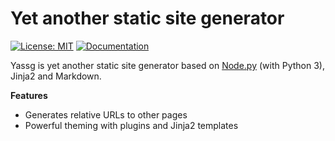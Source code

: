 # Yet another static site generator

[![License: MIT](https://img.shields.io/badge/License-MIT-yellow.svg)](https://opensource.org/licenses/MIT)
[![Documentation](https://img.shields.io/badge/docs-latest-green.svg)](http://niklasrosenstein.github.io/yassg/)

Yassg is yet another static site generator based on [Node.py] \(with Python 3),
Jinja2 and Markdown.

[Node.py]: https://nodepy.org/

__Features__

* Generates relative URLs to other pages
* Powerful theming with plugins and Jinja2 templates
